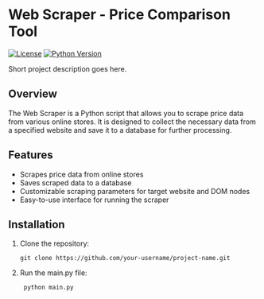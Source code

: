 # Web Scraper - Price Comparison Tool

[![License](https://img.shields.io/badge/license-MIT-blue.svg)](LICENSE)
[![Python Version](https://img.shields.io/badge/python-%3E%3D3.8-blue.svg)](https://www.python.org/downloads/)

Short project description goes here.

## Overview

The Web Scraper is a Python script that allows you to scrape price data from various online stores. It is designed to collect the necessary data from a specified website and save it to a database for further processing.

## Features

- Scrapes price data from online stores
- Saves scraped data to a database
- Customizable scraping parameters for target website and DOM nodes
- Easy-to-use interface for running the scraper

## Installation

1. Clone the repository:

   ```shell
   git clone https://github.com/your-username/project-name.git
   
2. Run the main.py file:
    ```shell
     python main.py
